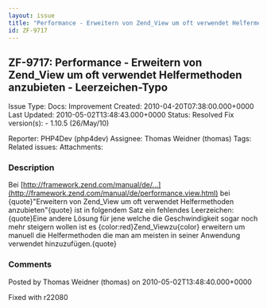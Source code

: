 ```yaml
---
layout: issue
title: "Performance - Erweitern von Zend_View um oft verwendet Helfermethoden anzubieten - Leerzeichen-Typo"
id: ZF-9717
---
```


ZF-9717: Performance - Erweitern von Zend\_View um oft verwendet Helfermethoden anzubieten - Leerzeichen-Typo
-------------------------------------------------------------------------------------------------------------

 Issue Type: Docs: Improvement Created: 2010-04-20T07:38:00.000+0000 Last Updated: 2010-05-02T13:48:43.000+0000 Status: Resolved Fix version(s): - 1.10.5 (26/May/10)
 
 Reporter:  PHP4Dev (php4dev)  Assignee:  Thomas Weidner (thomas)  Tags: 
 Related issues: 
 Attachments: 
### Description

Bei [http://framework.zend.com/manual/de/…](http://framework.zend.com/manual/de/performance.view.html) bei {quote}"Erweitern von Zend\_View um oft verwendet Helfermethoden anzubieten"{quote} ist in folgendem Satz ein fehlendes Leerzeichen: {quote}Eine andere Lösung für jene welche die Geschwindigkeit sogar noch mehr steigern wollen ist es {color:red}Zend\_Viewzu{color} erweitern um manuell die Helfermethoden die man am meisten in seiner Anwendung verwendet hinzuzufügen.{quote}

 

 

### Comments

Posted by Thomas Weidner (thomas) on 2010-05-02T13:48:40.000+0000

Fixed with r22080

 

 